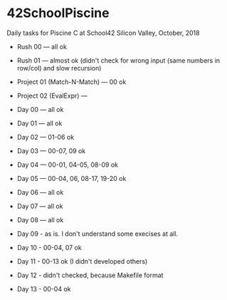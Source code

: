 # 42SchoolPiscine
Daily tasks for Piscine C at School42 Silicon Valley, October, 2018

* Rush 00 — all ok
* Rush 01 — almost ok (didn't check for wrong input (same numbers in row/col) and slow recursion)

* Project 01 (Match-N-Match) — 00 ok
* Project 02 (EvalExpr) — 

* Day 00 — all ok
* Day 01 — all ok
* Day 02 — 01-06 ok
* Day 03 — 00-07, 09 ok
* Day 04 — 00-01, 04-05, 08-09 ok
* Day 05 — 00-04, 06, 08-17, 19-20 ok
* Day 06 — all ok
* Day 07 — all ok
* Day 08 — all ok
* Day 09 - as is. I don't understand some execises at all.
* Day 10 - 00-04, 07 ok
* Day 11 - 00-13 ok (I didn't developed others)
* Day 12 - didn't checked, because Makefile format
* Day 13 - 00-04 ok

